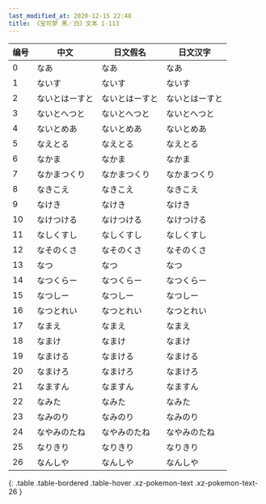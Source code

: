 ```yaml
---
last_modified_at: 2020-12-15 22:48
title: 《宝可梦 黑／白》文本 1-113
---
```

| 编号 | 中文 | 日文假名 | 日文汉字 |
| ---- | ---- | ---- | --- |
| 0 | なあ | なあ | なあ |
| 1 | ないす | ないす | ないす |
| 2 | ないとはーすと | ないとはーすと | ないとはーすと |
| 3 | ないとへつと | ないとへつと | ないとへつと |
| 4 | ないとめあ | ないとめあ | ないとめあ |
| 5 | なえとる | なえとる | なえとる |
| 6 | なかま | なかま | なかま |
| 7 | なかまつくり | なかまつくり | なかまつくり |
| 8 | なきこえ | なきこえ | なきこえ |
| 9 | なけき | なけき | なけき |
| 10 | なけつける | なけつける | なけつける |
| 11 | なしくすし | なしくすし | なしくすし |
| 12 | なそのくさ | なそのくさ | なそのくさ |
| 13 | なつ | なつ | なつ |
| 14 | なつくらー | なつくらー | なつくらー |
| 15 | なつしー | なつしー | なつしー |
| 16 | なつとれい | なつとれい | なつとれい |
| 17 | なまえ | なまえ | なまえ |
| 18 | なまけ | なまけ | なまけ |
| 19 | なまける | なまける | なまける |
| 20 | なまけろ | なまけろ | なまけろ |
| 21 | なますん | なますん | なますん |
| 22 | なみた | なみた | なみた |
| 23 | なみのり | なみのり | なみのり |
| 24 | なやみのたね | なやみのたね | なやみのたね |
| 25 | なりきり | なりきり | なりきり |
| 26 | なんしや | なんしや | なんしや |
{: .table .table-bordered .table-hover .xz-pokemon-text .xz-pokemon-text-26 }